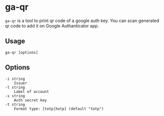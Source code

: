 # ga-qr
`ga-qr` is a tool to print qr code of a google auth key. You can scan generated qr code to add it on Google Authanticator app. 

## Usage
`ga-qr [options]`
## Options
    -i string
        Issuer
    -l string
        Label of account
    -s string
        Auth secret key
    -t string
        Format type: [totp|hotp] (default "totp")